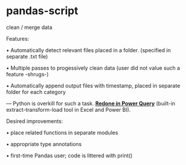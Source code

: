 # pandas-script
clean / merge data

Features:

• Automatically detect relevant files placed in a folder. (specified in separate .txt file)

• Multiple passes to progessively clean data (user did not value such a feature -shrugs-)

• Automatically append output files with timestamp, placed in separate folder for each category

— Python is overkill for such a task. [**Redone in Power Query**](https://github.com/2jacobtan/Power-Query-M) (built-in extract-transform-load tool in Excel and Power BI).

Desired improvements:

• place related functions in separate modules

• appropriate type annotations

• first-time Pandas user; code is littered with print()
